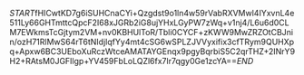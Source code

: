 $START$fHICwtKD7g6iSUHCnaCYi+Qzgdst9o1ln4w59rVabRXVMwl4IYxvnL4e511Ly66GHTmttcQpcF2I68xJGRb2iG8ujYHxLGyPW7zWq+v1nj4/L6u6d0CLM7EWkmsTcGjtym2VM+nv0KBHUlToR/Tbli0CYCF+zKWW9MwZRZOtCBJnin/ozH71RlMwS64rT6tNIdjlqfYy4mt4cSG6wSPLZJVVyxifix3cfTRym9QUHXpq+Apxw6BC3UEboXuRczWtceAMATAYGEnqx9pgyBqrbiS5C2qrTHZ+2INrY9H2+RAtsM0JGFIlgp+YV459FbLoLQZl6fx7lr7qgy0Ge1zcYA==$END$